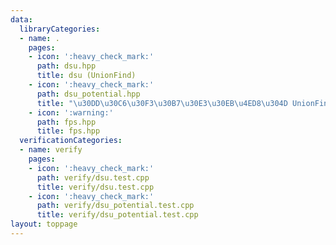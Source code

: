 ```yaml
---
data:
  libraryCategories:
  - name: .
    pages:
    - icon: ':heavy_check_mark:'
      path: dsu.hpp
      title: dsu (UnionFind)
    - icon: ':heavy_check_mark:'
      path: dsu_potential.hpp
      title: "\u30DD\u30C6\u30F3\u30B7\u30E3\u30EB\u4ED8\u304D UnionFind"
    - icon: ':warning:'
      path: fps.hpp
      title: fps.hpp
  verificationCategories:
  - name: verify
    pages:
    - icon: ':heavy_check_mark:'
      path: verify/dsu.test.cpp
      title: verify/dsu.test.cpp
    - icon: ':heavy_check_mark:'
      path: verify/dsu_potential.test.cpp
      title: verify/dsu_potential.test.cpp
layout: toppage
---
```

